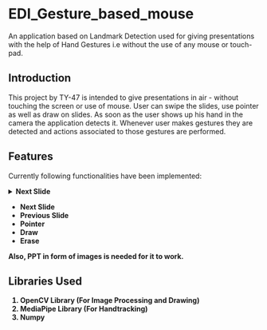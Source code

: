 # EDI_Gesture_based_mouse
An application based on Landmark Detection used for giving presentations with the help of Hand Gestures i.e without the use of any mouse or touch-pad.

## Introduction
This project by TY-47 is intended to give presentations in air - without touching the screen or use of mouse. User can swipe the slides, use pointer as well as draw on slides. As soon as the user shows up his hand in the camera the application detects it. Whenever user makes gestures they are detected and actions associated to those gestures are performed. 

## Features
Currently following functionalities have been implemented:
<details>
<summary><b>Next Slide</summary>
![My Image](/src/5.png)
</details>

  
  - **Next Slide**
- **Previous Slide**
- **Pointer**
- **Draw**
- **Erase**

Also, PPT in form of images is needed for it to work.

## Libraries Used
1. OpenCV Library (For Image Processing and Drawing)
2. MediaPipe Library (For Handtracking)
3. Numpy



